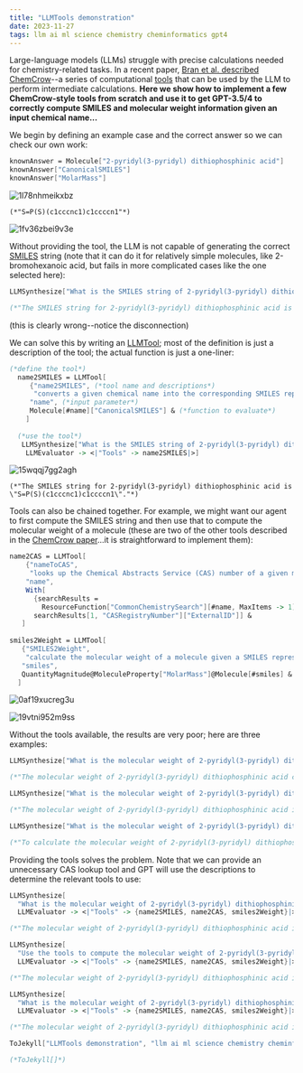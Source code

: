 ```yaml
---
title: "LLMTools demonstration"
date: 2023-11-27
tags: llm ai ml science chemistry cheminformatics gpt4
---
```


Large-language models (LLMs) struggle with precise calculations needed for chemistry-related tasks.  In a recent paper, [Bran et al. described ChemCrow](https://arxiv.org/abs/2304.05376)--a series of computational [tools](https://platform.openai.com/docs/assistants/tools) that can be used by the LLM to perform intermediate calculations. **Here we show how to implement a few ChemCrow-style tools from scratch and use it to get GPT-3.5/4 to correctly compute SMILES and molecular weight information given an input chemical name...** 

We begin by defining an example case and the correct answer so we can check our own work:

```mathematica
knownAnswer = Molecule["2-pyridyl(3-pyridyl) dithiophosphinic acid"]
knownAnswer["CanonicalSMILES"]
knownAnswer["MolarMass"]
```

![1l78nhmeikxbz](/blog/images/2023/11/27/1l78nhmeikxbz.png)

```
(*"S=P(S)(c1cccnc1)c1ccccn1"*)
```

![1fv36zbei9v3e](/blog/images/2023/11/27/1fv36zbei9v3e.png)

Without providing the tool, the LLM is not capable of generating the correct [SMILES](https://chem.libretexts.org/Courses/Intercollegiate_Courses/Cheminformatics/02%3A_Representing_Small_Molecules_on_Computers/2.04%3A_Line_Notation) string (note that it can do it for relatively simple molecules, like 2-bromohexanoic acid, but fails in more complicated cases like the one selected here):

```mathematica
LLMSynthesize["What is the SMILES string of 2-pyridyl(3-pyridyl) dithiophosphinic acid?"]

(*"The SMILES string for 2-pyridyl(3-pyridyl) dithiophosphinic acid is as follows:C1=CC=NC=C1. P(=S)(SC2=CC=NC=C2)SC3=CC=NC=C3"*)
```

(this is clearly wrong--notice the disconnection)

We can solve this by writing an [LLMTool](http://reference.wolfram.com/language/ref/LLMTool.html); most of the definition is just a description of the tool; the actual function is just a one-liner:

```mathematica
(*define the tool*)
  name2SMILES = LLMTool[
     {"name2SMILES", (*tool name and descriptions*)
      "converts a given chemical name into the corresponding SMILES representation"}, 
     "name", (*input parameter*)
     Molecule[#name]["CanonicalSMILES"] & (*function to evaluate*) 
    ] 
   
  (*use the tool*) 
   LLMSynthesize["What is the SMILES string of 2-pyridyl(3-pyridyl) dithiophosphinic acid?", 
    LLMEvaluator -> <|"Tools" -> name2SMILES|>]
```

![15wqqj7gg2agh](/blog/images/2023/11/27/15wqqj7gg2agh.png)

```
(*"The SMILES string for 2-pyridyl(3-pyridyl) dithiophosphinic acid is \"S=P(S)(c1cccnc1)c1ccccn1\"."*)
```

Tools can also be chained together.  For example, we might want our agent to first compute the SMILES string and then use that to compute the molecular weight of a molecule (these are two of the other  tools described in the [ChemCrow paper](https://arxiv.org/abs/2304.05376)...it is straightforward to implement them):

```mathematica
name2CAS = LLMTool[
    {"nameToCAS", 
     "looks up the Chemical Abstracts Service (CAS) number of a given molecule"}, 
    "name", 
    With[
      {searchResults = 
        ResourceFunction["CommonChemistrySearch"][#name, MaxItems -> 1]}, 
      searchResults[1, "CASRegistryNumber"]["ExternalID"]] & 
   ] 
 
smiles2Weight = LLMTool[
   {"SMILES2Weight", 
    "calculate the molecular weight of a molecule given a SMILES representation of that molecule"}, 
   "smiles", 
   QuantityMagnitude@MoleculeProperty["MolarMass"]@Molecule[#smiles] & 
  ]
```

![0af19xucreg3u](/blog/images/2023/11/27/0af19xucreg3u.png)

![19vtni952m9ss](/blog/images/2023/11/27/19vtni952m9ss.png)

Without the tools available, the results are very poor; here are three examples:

```mathematica
LLMSynthesize["What is the molecular weight of 2-pyridyl(3-pyridyl) dithiophosphinic acid?"]

(*"The molecular weight of 2-pyridyl(3-pyridyl) dithiophosphinic acid can be calculated by adding the atomic weights of all the atoms in the molecule. 2-pyridyl(3-pyridyl) dithiophosphinic acid:- 2 pyridyl groups (C5H4N): (5 x 12.01) + (4 x 1.01) + 14.01 = 79.10 g/mol- 1 dithiophosphinic acid group (C5H6NO2PS2): (5 x 12.01) + (6 x 1.01) + 14.01 + 16.00 + 32.06 + (2 x 32.06) = 222.36 g/mol Adding these together, the molecular weight of 2-pyridyl(3-pyridyl) dithiophosphinic acid is approximately 301.46 g/mol."*)
```

```mathematica
LLMSynthesize["What is the molecular weight of 2-pyridyl(3-pyridyl) dithiophosphinic acid?"]

(*"The molecular weight of 2-pyridyl(3-pyridyl) dithiophosphinic acid is 277.26 g/mol."*)
```

```mathematica
LLMSynthesize["What is the molecular weight of 2-pyridyl(3-pyridyl) dithiophosphinic acid? Think step by step."]

(*"To calculate the molecular weight of 2-pyridyl(3-pyridyl) dithiophosphinic acid, we need to sum the atomic masses of all the atoms in the molecule. Here are the steps to determine the molecular weight:1. Determine the chemical formula of the compound:The formula is given as \"2-pyridyl(3-pyridyl) dithiophosphinic acid.\" From this name, we can determine the components:- 2-pyridyl: C5H4N (pyridine) multiplied by 2- 3-pyridyl: C5H4N (pyridine) multiplied by 3- Dithiophosphinic acid: H3PO2S22. Calculate the molecular weight of each component:- 2-pyridyl: C5H4N: (5 x 12.01 g/mol) + (4 x 1.008 g/mol) + (1 x 14.01 g/mol) = 79.10 g/mol- 3-pyridyl: C5H4N: (5 x 12.01 g/mol) + (4 x 1.008 g/mol) + (1 x 14.01 g/mol) = 79.10 g/mol- Dithiophosphinic acid: H3PO2S2: (1 x 1.008 g/mol) + (3 x 1.008 g/mol) + (1 x 15.99 g/mol) + (2 x 32.06 g/mol) + (2 x 14.01 g/mol) = 156.13 g/mol3. Add the molecular weights of all components:(2 x 79.10 g/mol) + (3 x 79.10 g/mol) + 156.13 g/mol = 553.63 g/molTherefore, the molecular weight of 2-pyridyl(3-pyridyl) dithiophosphinic acid is approximately 553.63 g/mol."*)
```

Providing the tools solves the problem.  Note that we can provide an unnecessary CAS lookup tool and GPT will use the descriptions to determine the relevant tools to use:

```mathematica
LLMSynthesize[
  "What is the molecular weight of 2-pyridyl(3-pyridyl) dithiophosphinic acid? Obtain the result by converting to SMILES and computing the weight using the provided tools", 
  LLMEvaluator -> <|"Tools" -> {name2SMILES, name2CAS, smiles2Weight}|>]

(*"The molecular weight of 2-pyridyl(3-pyridyl) dithiophosphinic acid is 252.29 g/mol."*)
```

```mathematica
LLMSynthesize[
  "Use the tools to compute the molecular weight of 2-pyridyl(3-pyridyl) dithiophosphinic acid", 
  LLMEvaluator -> <|"Tools" -> {name2SMILES, name2CAS, smiles2Weight}|>]

(*"The molecular weight of 2-pyridyl(3-pyridyl) dithiophosphinic acid is approximately 252.29 g/mol."*)
```

```mathematica
LLMSynthesize[
  "What is the molecular weight of 2-pyridyl(3-pyridyl) dithiophosphinic acid", 
  LLMEvaluator -> <|"Tools" -> {name2SMILES, name2CAS, smiles2Weight}|>]

(*"The molecular weight of 2-pyridyl(3-pyridyl) dithiophosphinic acid is approximately 252.29 g/mol."*)
```

```mathematica
ToJekyll["LLMTools demonstration", "llm ai ml science chemistry cheminformatics"]

(*ToJekyll[]*)
```
